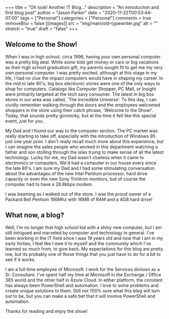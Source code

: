 +++
title = "Oh look! Another IT Blog..."
description = "An introduciton and first blog post"
author = "Jason Parker"
date = "2020-11-22T00:53:44-07:00"
tags = ["Personal"]
categories = ["Personal"]
comments = true
removeBlur = false
[[images]]
  src = "img/main/old-typewriter.jpg"
  alt = ""
  stretch = "true"
draft = "false"
+++

## Welcome to the Show!

When I was in high school, circa 1996, having your own personal computer was a pretty big deal.  While some kids get money or cars or big vacations as their high school graduation gift, my parents sought fit to get me my very own personal computer. I was pretty excited, although at this stage in my life, I had no clue the impact computers would have in shaping my career. In the mid to late 90's, big box electronic stores were one of the only ways to shop for computers. Catalogs like Computer Shopper, PC Mall, or Insight were primarily targeted at the tech savy consumer. The latest in big box stores in our area was called, 'The Incredible Universe'. To this day, I can vividly remember walking through the doors and the employees welcomed shoppers in the store using their catch phrase, 'Welcome to the Show!'. Today, that sounds pretty gimmicky, but at the time it felt like this special event, just for you.

My Dad and I found our way to the computer section. The PC market was really starting to take off, especially with the introduction of Windows 95 just one year prior. I don't really recall much more about this experience, but I can imagine the sales people who worked in this department watching a father and son stolling through the isles trying to make sense of all the latest technology. Lucky for me, my Dad wasn't clueless when it came to electronics or computers. We'd had a computer in our house every since the late 80's. I am sure my Dad and I had some stimulating conversation about the advantages of the new Intel Pentium processor, hard drive capacity or even the new Sony Trinitron monitors, but of course the computer had to have a 28.8kbps modem.

I was beaming as I walked out of the store. I was the proud owner of a Packard Bell Pentium 166Mhz with 16MB of RAM and a 4GB hard drive!

## What now, a blog?

Well, I'm no longer that high school kid with a shiny new computer, but I am still intrigued and marveled by computer and technology in general. I've been working in the IT field since I was 19 years old and now that I am in my early forties, I feel like I owe it to myself and the community which I've learned so much from, to give back. My expectations for this blog are pretty low, but its probably one of those things that you just have to do for a bit to see if it works.

I am a full time employee of Microsoft. I work for the Services division as a Sr. Consultant. I've spent half my time at Microsoft in the Exchange / Office 365 world and the other half in Azure Cloud. In either platform, the constant has always been PowerShell and automation. I love to solve problems and create unique solutions to them. Still not 100% sure what this blog will turn out to be, but you can make a safe bet that it will involve PowerShell and automation.

Thanks for reading and enjoy the show!

